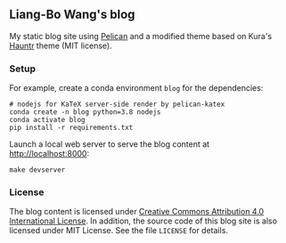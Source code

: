 ## Liang-Bo Wang's blog
My static blog site using [Pelican] and a modified theme based on Kura's [Hauntr] theme (MIT license).

[Pelican]: https://blog.getpelican.com/
[Hauntr]: https://kura.github.io/hauntr/


### Setup
For example, create a conda environment `blog` for the dependencies:

    # nodejs for KaTeX server-side render by pelican-katex
    conda create -n blog python=3.8 nodejs
    conda activate blog
    pip install -r requirements.txt

Launch a local web server to serve the blog content at <http://localhost:8000>:

    make devserver

### License
The blog content is licensed under [Creative Commons Attribution 4.0 International License][CC BY 4.0]. In addition, the source code of this blog site is also licensed under MIT License. See the file `LICENSE` for details.

[CC BY 4.0]: https://creativecommons.org/licenses/by/4.0/

